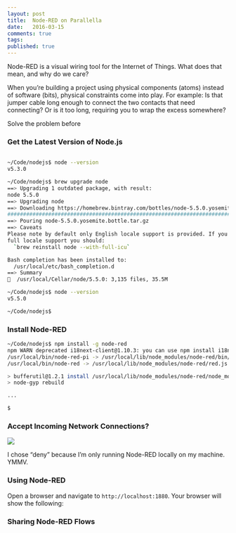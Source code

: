 ```yaml
---
layout: post
title:  Node-RED on Parallella
date:   2016-03-15
comments: true
tags: 
published: true
---
```

 
Node-RED is a visual wiring tool for the Internet of Things. What does that mean, and why do we care?

When you’re building a project using physical components (atoms) instead of software (bits), physical constraints come into play. For example: Is that jumper cable long enough to connect the two contacts that need connecting? Or is it too long, requiring you to wrap the excess somewhere?

Solve the problem before

### Get the Latest Version of Node.js

~~~ bash

~/Code/nodejs$ node --version
v5.3.0

~/Code/nodejs$ brew upgrade node
==> Upgrading 1 outdated package, with result:
node 5.5.0
==> Upgrading node
==> Downloading https://homebrew.bintray.com/bottles/node-5.5.0.yosemite.bottle.tar.gz
######################################################################## 100.0%
==> Pouring node-5.5.0.yosemite.bottle.tar.gz
==> Caveats
Please note by default only English locale support is provided. If you need
full locale support you should:
  `brew reinstall node --with-full-icu`

Bash completion has been installed to:
  /usr/local/etc/bash_completion.d
==> Summary
🍺  /usr/local/Cellar/node/5.5.0: 3,135 files, 35.5M

~/Code/nodejs$ node --version
v5.5.0

~/Code/nodejs$

~~~

### Install Node-RED

~~~ bash
~/Code/nodejs$ npm install -g node-red
npm WARN deprecated i18next-client@1.10.3: you can use npm install i18next from version 2.0.0
/usr/local/bin/node-red-pi -> /usr/local/lib/node_modules/node-red/bin/node-red-pi
/usr/local/bin/node-red -> /usr/local/lib/node_modules/node-red/red.js

> bufferutil@1.2.1 install /usr/local/lib/node_modules/node-red/node_modules/bufferutil
> node-gyp rebuild

...

$
 ~~~

### Accept Incoming Network Connections?

<img src=“/images/node_red_connections.jpg” >

I chose “deny” because I’m only running Node-RED locally on my machine. YMMV.

### Using Node-RED

Open a browser and navigate to `http://localhost:1880`. Your browser will show the following:

### Sharing Node-RED Flows

